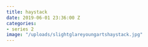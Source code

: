 ```yaml
---
title: haystack
date: 2019-06-01 23:36:00 Z
categories:
- series 2
image: "/uploads/slightglareyoungartshaystack.jpg"
---
```


